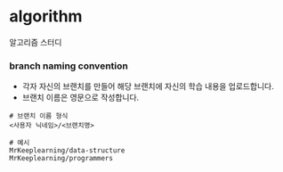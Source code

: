 # algorithm
알고리즘 스터디

###  branch naming convention

* 각자 자신의 브랜치를 만들어 해당 브랜치에 자신의 학습 내용을 업로드합니다.
* 브랜치 이름은 영문으로 작성합니다.

```shell
# 브랜치 이름 형식
<사용자 닉네임>/<브랜치명>

# 예시
MrKeeplearning/data-structure
MrKeeplearning/programmers
```